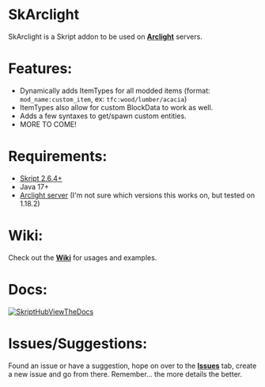 # SkArclight

SkArclight is a Skript addon to be used on [**Arclight**](https://github.com/IzzelAliz/Arclight) servers.     

# Features:
- Dynamically adds ItemTypes for all modded items (format: `mod_name:custom_item`, ex: `tfc:wood/lumber/acacia`)
- ItemTypes also allow for custom BlockData to work as well.
- Adds a few syntaxes to get/spawn custom entities.
- MORE TO COME!

# Requirements:
- [Skript 2.6.4+](https://github.com/SkriptLang/Skript)
- Java 17+
- [Arclight server](https://github.com/IzzelAliz/Arclight) (I'm not sure which versions this works on, but tested on 1.18.2)

# Wiki:
Check out the [**Wiki**](https://github.com/ShaneBeee/SkArclight/wiki) for usages and examples.

# Docs:
[![SkriptHubViewTheDocs](http://skripthub.net/static/addon/ViewTheDocsButton.png)](http://skripthub.net/docs/?addon=SkArclight)

# Issues/Suggestions:
Found an issue or have a suggestion, hope on over to the [**Issues**](https://github.com/ShaneBeee/SkArclight/issues) tab, create a new issue and go from there. Remember... the more details the better.
